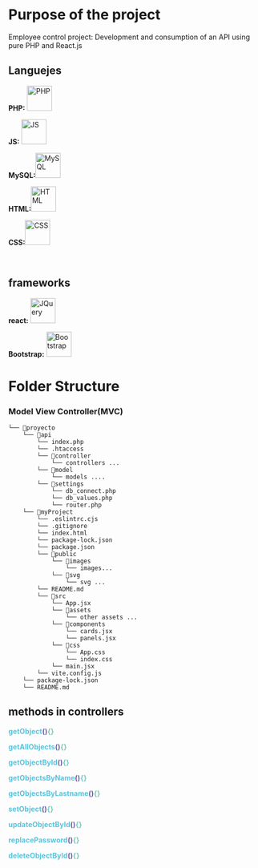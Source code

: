 <h1>Purpose of the project</h1>
<p>Employee control project: Development and consumption of an API using pure PHP and React.js</p>
<h2>Languejes</h2>
<p><strong>PHP:</strong>
<img src="https://upload.wikimedia.org/wikipedia/commons/thumb/2/27/PHP-logo.svg/300px-PHP-logo.svg.png" alt="PHP" width="50"></p>
<p><strong>JS:</strong>
<img src="https://upload.wikimedia.org/wikipedia/commons/thumb/9/99/Unofficial_JavaScript_logo_2.svg/480px-Unofficial_JavaScript_logo_2.svg.png" width="50" alt="JS"></p>
<p><strong>MySQL:</strong><img src="https://upload.wikimedia.org/wikipedia/commons/thumb/5/51/Mysql.svg/75px-Mysql.svg.png" alt="MySQL" width="50"></p>
<p><strong>HTML:</strong><img src="https://upload.wikimedia.org/wikipedia/commons/thumb/6/61/HTML5_logo_and_wordmark.svg/200px-HTML5_logo_and_wordmark.svg.png?20160623125136" alt="HTML" width="50"></p>
<p><strong>CSS:</strong><img src="https://upload.wikimedia.org/wikipedia/commons/thumb/d/d5/CSS3_logo_and_wordmark.svg/200px-CSS3_logo_and_wordmark.svg.png?20160623125136" alt="CSS" width="50"></p>
<br>

<h2>frameworks</h2>
<p><strong>react:</strong> <a href="https://react.dev/" target="_blank" rel="noopener noreferrer"><img src="https://th.bing.com/th/id/OIP.33CwBYkmnMfpA9Djup22JwHaHa?rs=1&pid=ImgDetMain" alt="JQuery" width="50"></a></p>
<p><strong>Bootstrap:</strong> <a href="https://getbootstrap.com/" target="_blank" rel="noopener noreferrer"><img src="https://upload.wikimedia.org/wikipedia/commons/thumb/b/b2/Bootstrap_logo.svg/200px-Bootstrap_logo.svg.png?20160623125136" alt="Bootstrap" width="50"></a></p>

<h1>Folder Structure</h1>
<h3>Model View Controller(MVC)</h3>

```
└── 📁proyecto
    └── 📁api
        └── index.php
        └── .htaccess
        └── 📁controller
            └── controllers ...
        └── 📁model
            └── models ....
        └── 📁settings
            └── db_connect.php
            └── db_values.php
            └── router.php
    └── 📁myProject
        └── .eslintrc.cjs
        └── .gitignore
        └── index.html
        └── package-lock.json
        └── package.json
        └── 📁public
            └── 📁images
                └── images...
            └── 📁svg
                └── svg ...
        └── README.md
        └── 📁src
            └── App.jsx
            └── 📁assets
                └── other assets ...
            └── 📁components
                └── cards.jsx
                └── panels.jsx
            └── 📁css
                └── App.css
                └── index.css
            └── main.jsx
        └── vite.config.js
    └── package-lock.json
    └── README.md
```

<h2>methods in controllers</h2>

<b style="color:#58c4dc;">getObject<span style="color: #6f5da1;">()</span><span style="color:#7cc8bc;">{}</span></b><br>

<b style="color:#58c4dc;">getAllObjects<span style="color: #6f5da1;">()</span><span style="color:#7cc8bc;">{}</span></b><br>

<b style="color:#58c4dc;">getObjectById<span style="color: #6f5da1;">()</span><span style="color:#7cc8bc;">{}</span></b><br>

<b style="color:#58c4dc;">getObjectsByName<span style="color: #6f5da1;">()</span><span style="color:#7cc8bc;">{}</span></b><br>

<b style="color:#58c4dc;">getObjectsByLastname<span style="color: #6f5da1;">()</span><span style="color:#7cc8bc;">{}</span></b><br>

<b style="color:#58c4dc;">setObject<span style="color: #6f5da1;">()</span><span style="color:#7cc8bc;">{}</span></b><br>

<b style="color:#58c4dc;">updateObjectById<span style="color: #6f5da1;">()</span><span style="color:#7cc8bc;">{}</span></b><br>

<b style="color:#58c4dc;">replacePassword<span style="color: #6f5da1;">()</span><span style="color:#7cc8bc;">{}</span></b><br>

<b style="color:#58c4dc;">deleteObjectById<span style="color: #6f5da1;">()</span><span style="color:#7cc8bc;">{}</span></b><br>

 
